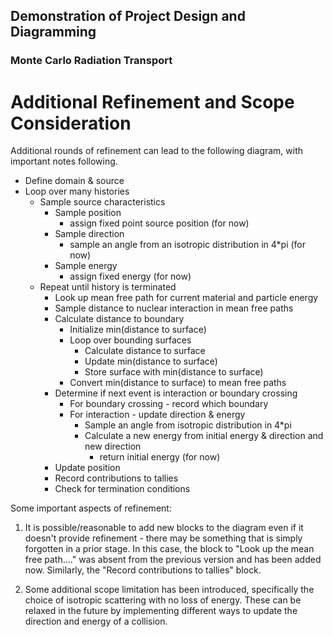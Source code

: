 ## Demonstration of Project Design and Diagramming

### Monte Carlo Radiation Transport

# Additional Refinement and Scope Consideration

Additional rounds of refinement can lead to the following diagram, with important notes following.

* Define domain & source
* Loop over many histories
  * Sample source characteristics
    * Sample position
      * assign fixed point source position (for now)
    * Sample direction
      * sample an angle from an isotropic distribution in 4*pi (for now)
    * Sample energy
      * assign fixed energy (for now)
  * Repeat until history is terminated
    * Look up mean free path for current material and particle energy
    * Sample distance to nuclear interaction in mean free paths
    * Calculate distance to boundary
      * Initialize min(distance to surface)
      * Loop over bounding surfaces
        * Calculate distance to surface
        * Update min(distance to surface)
        * Store surface with min(distance to surface)
      * Convert min(distance to surface) to mean free paths
    * Determine if next event is interaction or boundary crossing
      * For boundary crossing - record which boundary
      * For interaction - update direction & energy
        * Sample an angle from isotropic distribution in 4*pi
        * Calculate a new energy from initial energy & direction and new direction
          * return initial energy (for now)
    * Update position
    * Record contributions to tallies
    * Check for termination conditions


Some important aspects of refinement:

1. It is possible/reasonable to add new blocks to the diagram even if it
   doesn't provide refinement - there may be something that is simply forgotten
   in a prior stage.  In this case, the block to "Look up the mean free
   path...." was absent from the previous version and has been added now.
   Similarly, the "Record contributions to tallies" block.

2. Some additional scope limitation has been introduced, specifically the
   choice of isotropic scattering with no loss of energy.  These can be
   relaxed in the future by implementing different ways to update the
   direction and energy of a collision.
